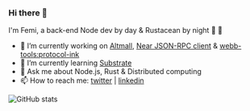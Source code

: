 ### Hi there 👋


I'm Femi, a back-end Node dev by day & Rustacean by night 🦀 🦀

- 🔭 I’m currently working on [Altmall](https://altmall.ng), [Near JSON-RPC client](https://github.com/iTranscend/near-jsonrpc-client-rs) & [webb-tools:protocol-ink](https://github.com/webb-tools/protocol-ink)
- 🌱 I’m currently learning [Substrate](https://substrate.io/)
- 💬 Ask me about Node.js, Rust & Distributed computing 
- 📫 How to reach me: [twitter](https://twitter.com/iron_plank) | [linkedin](https://www.linkedin.com/in/femibankole/)

![GitHub stats](https://github-readme-stats.vercel.app/api?username=iTranscend&theme=gotham&show_icons=true) 

<!-- language card -->
<!--
![Top Langs](https://github-readme-stats.vercel.app/api/top-langs/?username=iTranscend&hide=html&theme=gotham&layout=compact)
-->
<!--
![github activity graph](https://activity-graph.herokuapp.com/graph?username=iTranscend&theme=gotham)
-->

<!--
- ⚡ Random fact: the dot above i is called a _tittle_
- 👯 I’m looking to collaborate on ... 
- 🤔 I’m looking for help with ... 
-->
